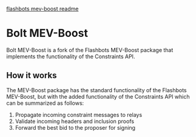 [flashbots mev-boost readme](README.flashbots.md)

# Bolt MEV-Boost

Bolt MEV-Boost is a fork of the Flashbots MEV-Boost package that
implements the functionality of the Constraints API.

## How it works

The MEV-Boost package has the standard functionality of the Flashbots MEV-Boost, but with the added functionality of the
Constraints API which can be summarized as follows:

1. Propagate incoming constraint messages to relays
2. Validate incoming headers and inclusion proofs
3. Forward the best bid to the proposer for signing
